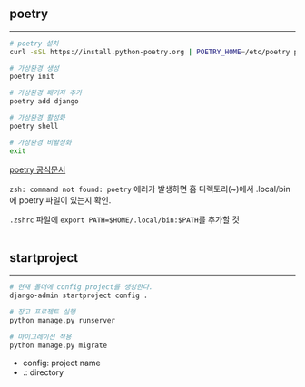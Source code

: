 ## poetry

---

```bash
# poetry 설치
curl -sSL https://install.python-poetry.org | POETRY_HOME=/etc/poetry python3 -

# 가상환경 생성
poetry init

# 가상환경 패키지 추가
poetry add django

# 가상환경 활성화
poetry shell

# 가상환경 비활성화
exit
```

[poetry 공식문서](https://python-poetry.org/)

`zsh: command not found: poetry` 에러가 발생하면 홈 디렉토리(~)에서 .local/bin 에 poetry 파일이 있는지 확인.

`.zshrc` 파일에 `export PATH=$HOME/.local/bin:$PATH`를 추가할 것
<br/><br/>

## startproject

---

```bash
# 현재 폴더에 config project를 생성한다.
django-admin startproject config .

# 장고 프로젝트 실행
python manage.py runserver

# 마이그레이션 적용
python manage.py migrate
```

- config: project name
- .: directory
